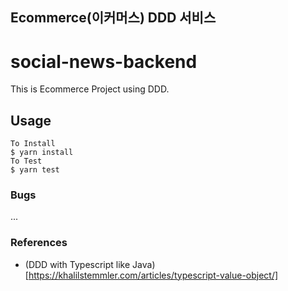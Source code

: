 ## Ecommerce(이커머스) DDD 서비스
# social-news-backend

This is Ecommerce Project using DDD.  

## Usage

    To Install  
    $ yarn install
    To Test  
    $ yarn test

### Bugs

...

### References  

- (DDD with Typescript like Java)[https://khalilstemmler.com/articles/typescript-value-object/]  
